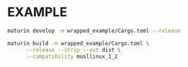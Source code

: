 # EXAMPLE

```bash
maturin develop -m wrapped_example/Cargo.toml --release
```


```bash
maturin build -m wrapped_example/Cargo.toml \
      --release --strip --out dist \
      --compatibility musllinux_1_2
```